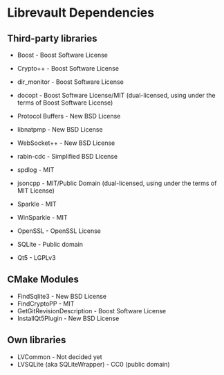 Librevault Dependencies
=======================

Third-party libraries
---------------------
- Boost - Boost Software License
- Crypto++ - Boost Software License
- dir_monitor - Boost Software License
- docopt - Boost Software License/MIT (dual-licensed, using under the terms of Boost Software License)

- Protocol Buffers - New BSD License
- libnatpmp - New BSD License
- WebSocket++ - New BSD License
- rabin-cdc - Simplified BSD License

- spdlog - MIT
- jsoncpp - MIT/Public Domain (dual-licensed, using under the terms of MIT License)
- Sparkle - MIT
- WinSparkle - MIT

- OpenSSL - OpenSSL License

- SQLite - Public domain

- Qt5 - LGPLv3

CMake Modules
-------------
- FindSqlite3 - New BSD License
- FindCryptoPP - MIT
- GetGitRevisionDescription - Boost Software License
- InstallQt5Plugin - New BSD License

Own libraries
-------------
- LVCommon - Not decided yet
- LVSQLite (aka SQLiteWrapper) - CC0 (public domain)